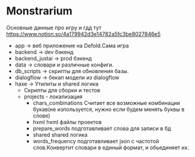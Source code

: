 # Monstrarium

Основные данные про игру и гдд тут https://www.notion.so/4a179942d3e14782a5fc3be8027846e5 

* app -> веб приложение на Defold.Сама игра
* backend -> dev бэкенд
* backend_justai -> prod бэкенд
* data -> словари и различные конфиги.
* db_scripts -> скрипты для обновления базы.
* dialogflow -> бекап модели из dialogflow
* haxe -> Утилиты и shared логика
  * Скрипты для сборки и тестов
  * projects - локализация
    * chars_combinations Считает все возможные комбинации букав(не изпользуется, нужно если будем менять буквы в слове)
    * hxml hxml файлы проектов
    * prepare_words подготавливает слова для записи в бд
    * shared shared логика
    * words_frequency подготавливает json с частотой слов.Конвертит словари в единый формат, и обьединяет их.
  

